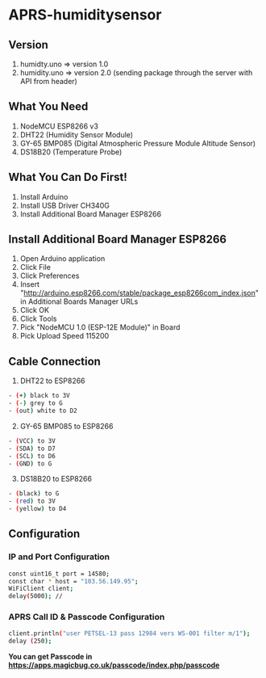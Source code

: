# APRS-humiditysensor

## Version
1. humidty.uno => version 1.0
2. humidity.uno => version 2.0 (sending package through the server with API from header)

## What You Need
1. NodeMCU ESP8266 v3
2. DHT22 (Humidity Sensor Module)
3. GY-65 BMP085 (Digital Atmospheric Pressure Module Altitude Sensor)
4. DS18B20 (Temperature Probe)

## What You Can Do First!
1. Install Arduino
2. Install USB Driver CH340G
3. Install Additional Board Manager ESP8266

## Install Additional Board Manager ESP8266
1. Open Arduino application
2. Click File
3. Click Preferences
4. Insert "http://arduino.esp8266.com/stable/package_esp8266com_index.json" in Additional Boards Manager URLs
5. Click OK
6. Click Tools
7. Pick "NodeMCU 1.0 (ESP-12E Module)" in Board
8. Pick Upload Speed 115200

## Cable Connection
1. DHT22 to ESP8266
```bash
- (+) black to 3V
- (-) grey to G
- (out) white to D2
```
2. GY-65 BMP085 to ESP8266
```bash
- (VCC) to 3V
- (SDA) to D7
- (SCL) to D6
- (GND) to G
```
3. DS18B20 to ESP8266
```bash
- (black) to G
- (red) to 3V
- (yellow) to D4
```

## Configuration
### IP and Port Configuration
```bash
const uint16_t port = 14580; 
const char * host = "103.56.149.95"; 
WiFiClient client; 
delay(5000); // 
```

### APRS Call ID & Passcode Configuration
```bash
client.println("user PETSEL-13 pass 12984 vers WS-001 filter m/1"); 
delay (250);
```
**You can get Passcode in https://apps.magicbug.co.uk/passcode/index.php/passcode**
